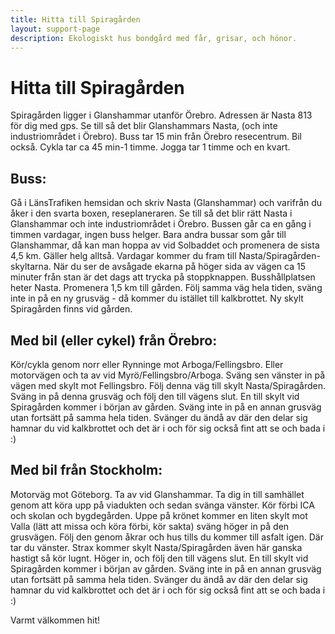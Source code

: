 ```yaml
---
title: Hitta till Spiragården
layout: support-page
description: Ekologiskt hus bondgård med får, grisar, och hönor.
---
```


# Hitta till Spiragården

Spiragården ligger i Glanshammar utanför Örebro. Adressen är Nasta 813 för dig med gps. Se till så det blir Glanshammars Nasta, (och inte industriområdet i Örebro). Buss tar 15 min från Örebro resecentrum. Bil också. Cykla tar ca 45 min-1 timme. Jogga tar 1 timme och en kvart.

## Buss:
Gå i LänsTrafiken hemsidan och skriv Nasta (Glanshammar) och varifrån du åker i den svarta boxen, reseplaneraren. Se till så det blir rätt Nasta i Glanshammar och inte industriområdet i Örebro. Bussen går ca en gång i timmen vardagar, ingen buss helger. Bara andra bussar som går till Glanshammar, då kan man hoppa av vid Solbaddet och promenera de sista 4,5 km. Gäller helg alltså. Vardagar kommer du fram till Nasta/Spiragården-skyltarna. När du ser de avsågade ekarna på höger sida av vägen ca 15 minuter från stan är det dags att trycka på stoppknappen. Busshållplatsen heter Nasta. Promenera 1,5 km till gården. Följ samma väg hela tiden, sväng inte in på en ny grusväg - då kommer du istället till kalkbrottet. Ny skylt Spiragården finns vid gården.

## Med bil (eller cykel) från Örebro:
Kör/cykla genom norr eller Rynninge mot Arboga/Fellingsbro. Eller motorvägen och ta av vid Myrö/Fellingsbro/Arboga. Sväng sen vänster in på vägen med skylt mot Fellingsbro. Följ denna väg till skylt Nasta/Spiragården. Sväng in på denna grusväg och följ den till vägens slut. En till skylt vid Spiragården kommer i början av gården. Sväng inte in på en annan grusväg utan fortsätt på samma hela tiden. Svänger du ändå av där den delar sig hamnar du vid kalkbrottet och det är i och för sig också fint att se och bada i :)

## Med bil från Stockholm:
Motorväg mot Göteborg. Ta av vid Glanshammar. Ta dig in till samhället genom att köra upp på viadukten och sedan svänga vänster. Kör förbi ICA och skolan och bygdegården. Uppe på krönet kommer en liten skylt mot Valla (lätt att missa och köra förbi, kör sakta) sväng höger in på den grusvägen. Följ den genom åkrar och hus tills du kommer till asfalt igen. Där tar du vänster. Strax kommer skylt Nasta/Spiragården även här ganska hastigt så kör lugnt. Höger in, och följ den till vägens slut. En till skylt vid Spiragården kommer i början av gården. Sväng inte in på en annan grusväg utan fortsätt på samma hela tiden. Svänger du ändå av där den delar sig hamnar du vid kalkbrottet och det är i och för sig också fint att se och bada i :)

Varmt välkommen hit!
